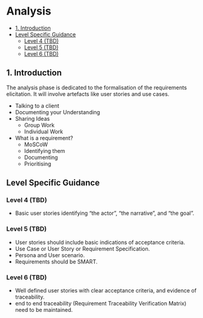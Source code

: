 # Analysis <!-- omit in toc -->

- [1. Introduction](#1-introduction)
- [Level Specific Guidance](#level-specific-guidance)
  - [Level 4 (TBD)](#level-4-tbd)
  - [Level 5 (TBD)](#level-5-tbd)
  - [Level 6 (TBD)](#level-6-tbd)

## 1. Introduction

The analysis phase is dedicated to the formalisation of the requirements elicitation.
It will involve artefacts like user stories and use cases.

- Talking to a client  
- Documenting your Understanding  
- Sharing Ideas  
  - Group Work  
  - Individual Work
- What is a requirement?
  - MoSCoW
  - Identifying them
  - Documenting
  - Prioritising

## Level Specific Guidance

### Level 4 (TBD)

- Basic user stories identifying “the actor”, “the narrative”, and “the goal”.

### Level 5 (TBD)

- User stories should include basic indications of acceptance criteria.
- Use Case or User Story or Requirement Specification.
- Persona and User scenario.
- Requirements should be SMART.

### Level 6 (TBD)

- Well defined user stories with clear acceptance criteria, and evidence of traceability.
- end to end traceability (Requirement Traceability Verification Matrix) need to be maintained.

